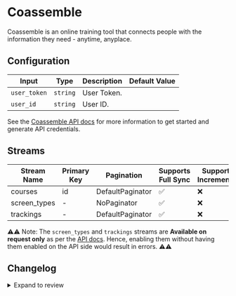 # Coassemble
Coassemble is an online training tool that connects people with the information they need - anytime, anyplace.

## Configuration

| Input | Type | Description | Default Value |
|-------|------|-------------|---------------|
| `user_token` | `string` | User Token.  |  |
| `user_id` | `string` | User ID.  |  |

See the [Coassemble API docs](https://developers.coassemble.com/get-started) for more information to get started and generate API credentials.

## Streams
| Stream Name | Primary Key | Pagination | Supports Full Sync | Supports Incremental |
|-------------|-------------|------------|---------------------|----------------------|
| courses | id | DefaultPaginator | ✅ |  ❌  |
| screen_types | - | NoPaginator | ✅ |  ❌  |
| trackings | - | DefaultPaginator | ✅ |  ❌  |

⚠️⚠️ Note: The `screen_types` and `trackings` streams are **Available on request only** as per the [API docs](https://developers.coassemble.com/get-started). Hence, enabling them without having them enabled on the API side would result in errors. ⚠️⚠️

## Changelog

<details>
  <summary>Expand to review</summary>

| Version | Date | Pull Request | Subject |
|---------|------|--------------|---------|
| 0.0.11 | 2025-02-01 | [52795](https://github.com/airbytehq/airbyte/pull/52795) | Update dependencies |
| 0.0.10 | 2025-01-25 | [52339](https://github.com/airbytehq/airbyte/pull/52339) | Update dependencies |
| 0.0.9 | 2025-01-18 | [51699](https://github.com/airbytehq/airbyte/pull/51699) | Update dependencies |
| 0.0.8 | 2025-01-11 | [51123](https://github.com/airbytehq/airbyte/pull/51123) | Update dependencies |
| 0.0.7 | 2024-12-28 | [50570](https://github.com/airbytehq/airbyte/pull/50570) | Update dependencies |
| 0.0.6 | 2024-12-21 | [50025](https://github.com/airbytehq/airbyte/pull/50025) | Update dependencies |
| 0.0.5 | 2024-12-14 | [49483](https://github.com/airbytehq/airbyte/pull/49483) | Update dependencies |
| 0.0.4 | 2024-12-12 | [48926](https://github.com/airbytehq/airbyte/pull/48926) | Update dependencies |
| 0.0.3 | 2024-11-04 | [47865](https://github.com/airbytehq/airbyte/pull/47865) | Update dependencies |
| 0.0.2 | 2024-10-28 | [47526](https://github.com/airbytehq/airbyte/pull/47526) | Update dependencies |
| 0.0.1 | 2024-09-19 | | Initial release by [@topefolorunso](https://github.com/topefolorunso) via Connector Builder |

</details>
